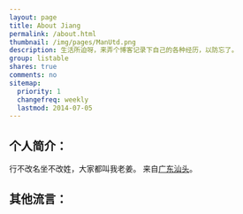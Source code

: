 ```yaml
---
layout: page
title: About Jiang
permalink: /about.html
thumbnail: /img/pages/ManUtd.png
description: 生活所迫呀，来弄个博客记录下自己的各种经历，以防忘了。
group: listable
shares: true
comments: no
sitemap:
  priority: 1
  changefreq: weekly
  lastmod: 2014-07-05
---
```




## 个人简介：

行不改名坐不改姓，大家都叫我老姜。
来自[广东](https://zh.wikipedia.org/wiki/%E6%B1%9F%E8%8B%8F "广东")[汕头](https://zh.wikipedia.org/wiki/%E9%87%91%E5%9D%9B "汕头")。


## 其他流言：

